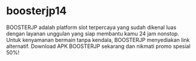 # boosterjp14
BOOSTERJP adalah platform slot terpercaya yang sudah dikenal luas dengan layanan unggulan yang siap membantu kamu 24 jam nonstop. Untuk kenyamanan bermain tanpa kendala, BOOSTERJP menyediakan link alternatif. Download APK BOOSTERJP sekarang dan nikmati promo spesial 50%!

